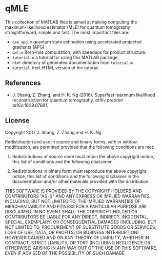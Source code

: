 qMLE
====

This collection of MATLAB files is aimed at making computing the maximum-likelihood estimator (MLE) for quantum tomography straightforward, simple and fast.  The most important files are:

 * `qse_apg.m` quantum state estimation using accelerated projected gradients (APG).
 * `qmt.m` Born-rule computation, with speedups for product structure.
 * `tutorial.m` a tutorial for using this MATLAB package.
 * `html` directory of generated documentation from `tutorial.m`
  * `tutorial.html` HTML version of the tutorial.

References
----

 * J. Shang, Z. Zhang, and H. K. Ng (2016), Superfast maximum likelihood reconstruction for quantum tomography. *arXiv preprint arXiv:1609.07881*.


License
----

Copyright 2017 J. Shang, Z. Zhang and H. K. Ng

Redistribution and use in source and binary forms, with or without modification, are permitted provided that the following conditions are met:

1. Redistributions of source code must retain the above copyright notice, this list of conditions and the following disclaimer.

2. Redistributions in binary form must reproduce the above copyright notice, this list of conditions and the following disclaimer in the documentation and/or other materials provided with the distribution.

THIS SOFTWARE IS PROVIDED BY THE COPYRIGHT HOLDERS AND CONTRIBUTORS "AS IS" AND ANY EXPRESS OR IMPLIED WARRANTIES, INCLUDING, BUT NOT LIMITED TO, THE IMPLIED WARRANTIES OF MERCHANTABILITY AND FITNESS FOR A PARTICULAR PURPOSE ARE DISCLAIMED. IN NO EVENT SHALL THE COPYRIGHT HOLDER OR CONTRIBUTORS BE LIABLE FOR ANY DIRECT, INDIRECT, INCIDENTAL, SPECIAL, EXEMPLARY, OR CONSEQUENTIAL DAMAGES (INCLUDING, BUT NOT LIMITED TO, PROCUREMENT OF SUBSTITUTE GOODS OR SERVICES; LOSS OF USE, DATA, OR PROFITS; OR BUSINESS INTERRUPTION) HOWEVER CAUSED AND ON ANY THEORY OF LIABILITY, WHETHER IN CONTRACT, STRICT LIABILITY, OR TORT (INCLUDING NEGLIGENCE OR OTHERWISE) ARISING IN ANY WAY OUT OF THE USE OF THIS SOFTWARE, EVEN IF ADVISED OF THE POSSIBILITY OF SUCH DAMAGE.

